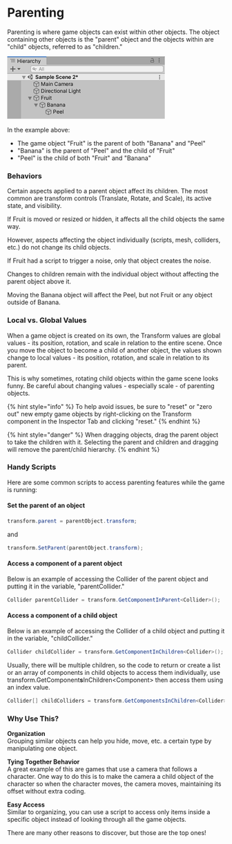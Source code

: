 # Parenting

Parenting is where game objects can exist within other objects. The object containing other objects is the "parent" object and the objects within are "child" objects, referred to as "children."

![](../../../.gitbook/assets/image%20%2877%29.png)

In the example above:

* The game object "Fruit" is the parent of both "Banana" and "Peel"
* "Banana" is the parent of "Peel" and the child of "Fruit"
* "Peel" is the child of both "Fruit" and "Banana"

### **Behaviors**

Certain aspects applied to a parent object affect its children. The most common are transform controls \(Translate, Rotate, and Scale\), its active state, and visibility.

If Fruit is moved or resized or hidden, it affects all the child objects the same way.

However, aspects affecting the object individually \(scripts, mesh, colliders, etc.\) do not change its child objects.

If Fruit had a script to trigger a noise, only that object creates the noise.

Changes to children remain with the individual object without affecting the parent object above it.

Moving the Banana object will affect the Peel, but not Fruit or any object outside of Banana.

### Local vs. Global Values

When a game object is created on its own, the Transform values are global values - its position, rotation, and scale in relation to the entire scene. Once you move the object to become a child of another object, the values shown change to local values - its position, rotation, and scale in relation to its parent. 

This is why sometimes, rotating child objects within the game scene looks funny. Be careful about changing values - especially scale - of parenting objects.

{% hint style="info" %}
To help avoid issues, be sure to "reset" or "zero out" new empty game objects by right-clicking on the Transform component in the Inspector Tab and clicking "reset."
{% endhint %}

{% hint style="danger" %}
When dragging objects, drag the parent object to take the children with it. Selecting the parent and children and dragging will remove the parent/child hierarchy.
{% endhint %}

### Handy Scripts

Here are some common scripts to access parenting features while the game is running:

#### **Set the parent of an object**

```csharp
transform.parent = parentObject.transform;
```

and

```csharp
transform.SetParent(parentObject.transform);
```

#### **Access a component of a parent object**

Below is an example of accessing the Collider of the parent object and putting it in the variable, "parentCollider."

```csharp
Collider parentCollider = transform.GetComponentInParent<Collider>();
```

#### **Access a component of a child object**

Below is an example of accessing the Collider of a child object and putting it in the variable, "childCollider."

```csharp
Collider childCollider = transform.GetComponentInChildren<Collider>();
```

Usually, there will be multiple children, so the code to return or create a list or an array of components in child objects to access them individually, use transform.GetComponent**s**InChildren&lt;Component&gt; then access them using an index value.

```csharp
Collider[] childColliders = transform.GetComponentsInChildren<Collider>();
```

### **Why Use This?**

**Organization**  
Grouping similar objects can help you hide, move, etc. a certain type by manipulating one object.

**Tying Together Behavior**  
A great example of this are games that use a camera that follows a character. One way to do this is to make the camera a child object of the character so when the character moves, the camera moves, maintaining its offset without extra coding.

**Easy Access**  
Similar to organizing, you can use a script to access only items inside a specific object instead of looking through all the game objects.

There are many other reasons to discover, but those are the top ones! 

